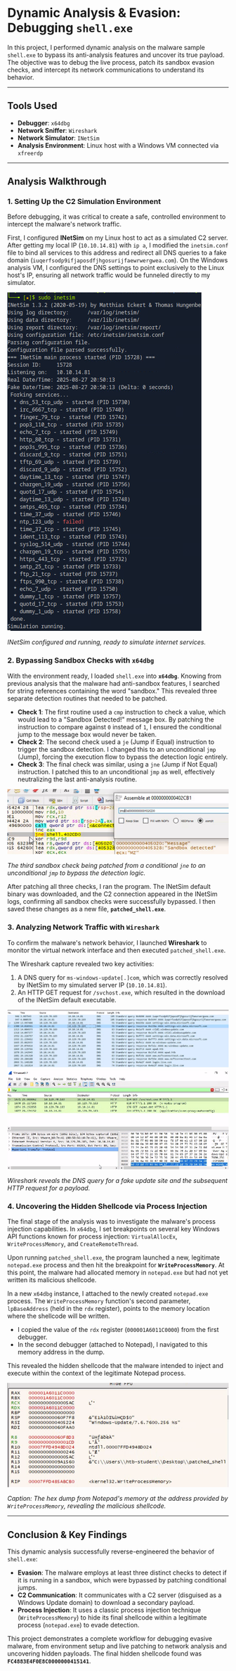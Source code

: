 # Dynamic Analysis & Evasion: Debugging `shell.exe`

In this project, I performed dynamic analysis on the malware sample `shell.exe` to bypass its anti-analysis features and uncover its true payload. The objective was to debug the live process, patch its sandbox evasion checks, and intercept its network communications to understand its behavior.

---

## Tools Used

* **Debugger**: `x64dbg`
* **Network Sniffer**: `Wireshark`
* **Network Simulator**: `INetSim`
* **Analysis Environment**: Linux host with a Windows VM connected via `xfreerdp`

---

## Analysis Walkthrough

### 1. Setting Up the C2 Simulation Environment

Before debugging, it was critical to create a safe, controlled environment to intercept the malware's network traffic.

First, I configured **INetSim** on my Linux host to act as a simulated C2 server. After getting my local IP (`10.10.14.81`) with `ip a`, I modified the `inetsim.conf` file to bind all services to this address and redirect all DNS queries to a fake domain (`iuqerfsodp9ifjaposdfjhgosurijfaewrwergwea.com`). On the Windows analysis VM, I configured the DNS settings to point exclusively to the Linux host's IP, ensuring all network traffic would be funneled directly to my simulator.

![Inetsim running and configured](./images/inetsim_running.png)

*INetSim configured and running, ready to simulate internet services.*

### 2. Bypassing Sandbox Checks with `x64dbg`

With the environment ready, I loaded `shell.exe` into **`x64dbg`**. Knowing from previous analysis that the malware had anti-sandbox features, I searched for string references containing the word "sandbox." This revealed three separate detection routines that needed to be patched.

* **Check 1**: The first routine used a `cmp` instruction to check a value, which would lead to a "Sandbox Detected!" message box. By patching the instruction to compare against `0` instead of `1`, I ensured the conditional jump to the message box would never be taken.
* **Check 2**: The second check used a `je` (Jump if Equal) instruction to trigger the sandbox detection. I changed this to an unconditional `jmp` (Jump), forcing the execution flow to bypass the detection logic entirely.
* **Check 3**: The final check was similar, using a `jne` (Jump if Not Equal) instruction. I patched this to an unconditional `jmp` as well, effectively neutralizing the last anti-analysis routine.

![Sandbox check image](./images/changing_sandbox_check.png)

*The third sandbox check being patched from a conditional `jne` to an unconditional `jmp` to bypass the detection logic.*

After patching all three checks, I ran the program. The INetSim default binary was downloaded, and the C2 connection appeared in the INetSim logs, confirming all sandbox checks were successfully bypassed. I then saved these changes as a new file, **`patched_shell.exe`**.

### 3. Analyzing Network Traffic with `Wireshark`

To confirm the malware's network behavior, I launched **Wireshark** to monitor the virtual network interface and then executed `patched_shell.exe`.

The Wireshark capture revealed two key activities:
1.  A DNS query for `ms-windows-update[.]com`, which was correctly resolved by INetSim to my simulated server IP (`10.10.14.81`).
2.  An HTTP GET request for `/svchost.exe`, which resulted in the download of the INetSim default executable.

![DNS query from malware](./images/dns_query_from_malware.png)
![http query from malware](./images/http_query_from_malware.png)

*Wireshark reveals the DNS query for a fake update site and the subsequent HTTP request for a payload.*

### 4. Uncovering the Hidden Shellcode via Process Injection

The final stage of the analysis was to investigate the malware's process injection capabilities. In `x64dbg`, I set breakpoints on several key Windows API functions known for process injection: `VirtualAllocEx`, `WriteProcessMemory`, and `CreateRemoteThread`.

Upon running `patched_shell.exe`, the program launched a new, legitimate `notepad.exe` process and then hit the breakpoint for **`WriteProcessMemory`**. At this point, the malware had allocated memory in `notepad.exe` but had not yet written its malicious shellcode.

In a new `x64dbg` instance, I attached to the newly created `notepad.exe` process. The `WriteProcessMemory` function's second parameter, `lpBaseAddress` (held in the `rdx` register), points to the memory location where the shellcode will be written.

* I copied the value of the `rdx` register (`000001A6011C0000`) from the first debugger.
* In the second debugger (attached to Notepad), I navigated to this memory address in the dump.

This revealed the hidden shellcode that the malware intended to inject and execute within the context of the legitimate Notepad process.

![where notepad will write shellcode](./images/where_notepad_address_is_at.png)

*Caption: The hex dump from Notepad's memory at the address provided by `WriteProcessMemory`, revealing the malicious shellcode.*

---

## Conclusion & Key Findings

This dynamic analysis successfully reverse-engineered the behavior of `shell.exe`:

* **Evasion**: The malware employs at least three distinct checks to detect if it is running in a sandbox, which were bypassed by patching conditional jumps.
* **C2 Communication**: It communicates with a C2 server (disguised as a Windows Update domain) to download a secondary payload.
* **Process Injection**: It uses a classic process injection technique (`WriteProcessMemory`) to hide its final shellcode within a legitimate process (`notepad.exe`) to evade detection.

This project demonstrates a complete workflow for debugging evasive malware, from environment setup and live patching to network analysis and uncovering hidden payloads. The final hidden shellcode found was **`FC4883E4F0E8C0000000415141`**.
